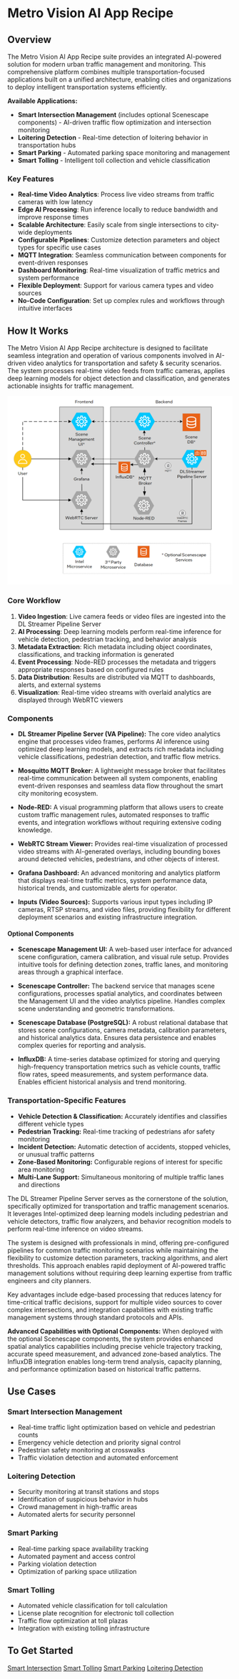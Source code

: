# Metro Vision AI App Recipe

## Overview

The Metro Vision AI App Recipe suite provides an integrated AI-powered solution for modern urban traffic management and monitoring. This comprehensive platform combines multiple transportation-focused applications built on a unified architecture, enabling cities and organizations to deploy intelligent transportation systems efficiently.

**Available Applications:**
- **Smart Intersection Management** (includes optional Scenescape components) - AI-driven traffic flow optimization and intersection monitoring
- **Loitering Detection** - Real-time detection of loitering behavior in transportation hubs
- **Smart Parking** - Automated parking space monitoring and management
- **Smart Tolling** - Intelligent toll collection and vehicle classification

### Key Features

- **Real-time Video Analytics**: Process live video streams from traffic cameras with low latency
- **Edge AI Processing**: Run inference locally to reduce bandwidth and improve response times
- **Scalable Architecture**: Easily scale from single intersections to city-wide deployments
- **Configurable Pipelines**: Customize detection parameters and object types for specific use cases
- **MQTT Integration**: Seamless communication between components for event-driven responses
- **Dashboard Monitoring**: Real-time visualization of traffic metrics and system performance
- **Flexible Deployment**: Support for various camera types and video sources
- **No-Code Configuration**: Set up complex rules and workflows through intuitive interfaces


## How It Works

The Metro Vision AI App Recipe architecture is designed to facilitate seamless integration and operation of various components involved in AI-driven video analytics for transportation and safety & security scenarios. The system processes real-time video feeds from traffic cameras, applies deep learning models for object detection and classification, and generates actionable insights for traffic management.

![Architecture Diagram](docs/user-guide/_images/metro_app_arch.png)

### Core Workflow

1. **Video Ingestion**: Live camera feeds or video files are ingested into the DL Streamer Pipeline Server
2. **AI Processing**: Deep learning models perform real-time inference for vehicle detection, pedestrian tracking, and behavior analysis
3. **Metadata Extraction**: Rich metadata including object coordinates, classifications, and tracking information is generated
4. **Event Processing**: Node-RED processes the metadata and triggers appropriate responses based on configured rules
5. **Data Distribution**: Results are distributed via MQTT to dashboards, alerts, and external systems
6. **Visualization**: Real-time video streams with overlaid analytics are displayed through WebRTC viewers

### Components

- **DL Streamer Pipeline Server (VA Pipeline):** The core video analytics engine that processes video frames, performs AI inference using optimized deep learning models, and extracts rich metadata including vehicle classifications, pedestrian detection, and traffic flow metrics.

- **Mosquitto MQTT Broker:** A lightweight message broker that facilitates real-time communication between all system components, enabling event-driven responses and seamless data flow throughout the smart city monitoring ecosystem.

- **Node-RED:** A visual programming platform that allows users to create custom traffic management rules, automated responses to traffic events, and integration workflows without requiring extensive coding knowledge.

- **WebRTC Stream Viewer:** Provides real-time visualization of processed video streams with AI-generated overlays, including bounding boxes around detected vehicles, pedestrians, and other objects of interest.

- **Grafana Dashboard:** An advanced monitoring and analytics platform that displays real-time traffic metrics, system performance data, historical trends, and customizable alerts for operator.

- **Inputs (Video Sources):** Supports various input types including IP cameras, RTSP streams, and video files, providing flexibility for different deployment scenarios and existing infrastructure integration.

#### Optional Components

- **Scenescape Management UI:** A web-based user interface for advanced scene configuration, camera calibration, and visual rule setup. Provides intuitive tools for defining detection zones, traffic lanes, and monitoring areas through a graphical interface.

- **Scenescape Controller:** The backend service that manages scene configurations, processes spatial analytics, and coordinates between the Management UI and the video analytics pipeline. Handles complex scene understanding and geometric transformations.

- **Scenescape Database (PostgreSQL):** A robust relational database that stores scene configurations, camera metadata, calibration parameters, and historical analytics data. Ensures data persistence and enables complex queries for reporting and analysis.

- **InfluxDB:** A time-series database optimized for storing and querying high-frequency transportation metrics such as vehicle counts, traffic flow rates, speed measurements, and system performance data. Enables efficient historical analysis and trend monitoring.

### Transportation-Specific Features

- **Vehicle Detection & Classification:** Accurately identifies and classifies different vehicle types
- **Pedestrian Tracking:** Real-time tracking of pedestrians afor safety monitoring
- **Incident Detection:** Automatic detection of accidents, stopped vehicles, or unusual traffic patterns
- **Zone-Based Monitoring:** Configurable regions of interest for specific area monitoring
- **Multi-Lane Support:** Simultaneous monitoring of multiple traffic lanes and directions

The DL Streamer Pipeline Server serves as the cornerstone of the solution, specifically optimized for transportation and traffic management scenarios. It leverages Intel-optimized deep learning models including pedestrian and vehicle detectors, traffic flow analyzers, and behavior recognition models to perform real-time inference on video streams.

The system is designed with professionals in mind, offering pre-configured pipelines for common traffic monitoring scenarios while maintaining the flexibility to customize detection parameters, tracking algorithms, and alert thresholds. This approach enables rapid deployment of AI-powered traffic management solutions without requiring deep learning expertise from traffic engineers and city planners.

Key advantages include edge-based processing that reduces latency for time-critical traffic decisions, support for multiple video sources to cover complex intersections, and integration capabilities with existing traffic management systems through standard protocols and APIs.

**Advanced Capabilities with Optional Components:**
When deployed with the optional Scenescape components, the system provides enhanced spatial analytics capabilities including precise vehicle trajectory tracking, accurate speed measurement, and advanced zone-based analytics. The InfluxDB integration enables long-term trend analysis, capacity planning, and performance optimization based on historical traffic patterns.

## Use Cases

### Smart Intersection Management
- Real-time traffic light optimization based on vehicle and pedestrian counts
- Emergency vehicle detection and priority signal control
- Pedestrian safety monitoring at crosswalks
- Traffic violation detection and automated enforcement

### Loitering Detection
- Security monitoring at transit stations and stops
- Identification of suspicious behavior in hubs
- Crowd management in high-traffic areas
- Automated alerts for security personnel

### Smart Parking
- Real-time parking space availability tracking
- Automated payment and access control
- Parking violation detection
- Optimization of parking space utilization

### Smart Tolling
- Automated vehicle classification for toll calculation
- License plate recognition for electronic toll collection
- Traffic flow optimization at toll plazas
- Integration with existing tolling infrastructure

## To Get Started
[Smart Intersection](smart-intersection/docs/user-guide/Overview.md)
[Smart Tolling](smart-intersection/docs/user-guide/Overview.md)
[Smart Parking](smart-parking/docs/user-guide/Overview.md)
[Loitering Detection](loitering-detection/docs/user-guide/Overview.md)